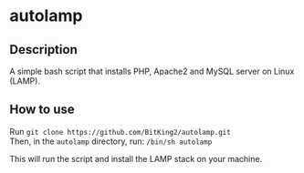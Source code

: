 # autolamp
## Description
A simple bash script that installs PHP, Apache2 and MySQL server on Linux (LAMP).
## How to use
Run `git clone https://github.com/BitKing2/autolamp.git`  
Then, in the `autolamp` directory, run: `/bin/sh autolamp`  
  
This will run the script and install the LAMP stack on your machine.
